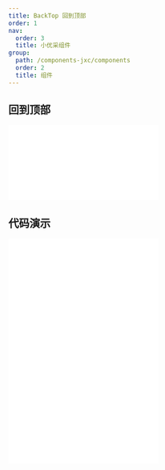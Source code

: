 ```yaml
---
title: BackTop 回到顶部
order: 1
nav:
  order: 3
  title: 小优采组件
group:
  path: /components-jxc/components
  order: 2
  title: 组件
---
```


## 回到顶部

<div>
<embed src="@docs-common/back-top/index.md"></embed>
</div>
        
## 代码演示

<Row gutter=8>

  <Col span=12>
    
  <div class="code-box"><embed src="@abiz-rc-jxc/back-top/demo/basic-back-top-jxc.md"></embed></div>
          
  </Col>
          
  <Col span=12>
    
  <div class="code-box"><embed src="@abiz-rc-jxc/back-top/demo/custom-back-top-jxc.md"></embed></div>
          
  </Col>
          
</Row>
        
<div><embed src="@docs-common/back-top/index-api.md"></embed><div>
        